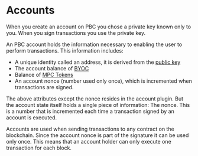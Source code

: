 # Accounts

When you create an account on PBC you chose a private key known only to you. When you sign transactions you use the private key.  

An PBC account holds the information necessary to enabling the user to perform transactions. This information includes:

 - A unique identity called an address, it is derived from the [public key](keys.md)
 - The account balance of [BYOC](byoc.md)
 - Balance of [MPC Tokens](mpc-tokens.md)
 - An account nonce (number used only once), which is incremented when transactions are signed.  

The above attributes except the nonce resides in the account plugin. But the account state itself holds a single piece of information: The nonce. This is a number that is incremented each time a transaction signed by an account is executed.

Accounts are used when sending transactions to any contract on the blockchain.
Since the account nonce is part of the signature it can be used only once. This means that an account holder can only execute one transaction for each block.
